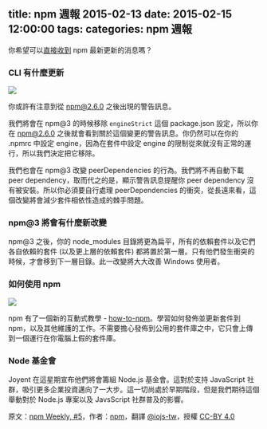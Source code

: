 title: npm 週報 2015-02-13
date: 2015-02-15 12:00:00
tags:
categories: npm 週報
---

你希望可以[直接收到](https://www.npmjs.com/npm-weekly) npm 最新更新的消息嗎？

### CLI 有什麼更新

![](http://media.tumblr.com/5702701b335f0738fc9497aec482cb42/tumblr_inline_njqav2FNuI1t68bpr.png)

你或許有注意到從 npm@2.6.0 之後出現的警告訊息。

我們將會在 npm@3 的時候移除 `engineStrict` 這個 package.json 設定，所以你在 npm@2.6.0 之後就會看到關於這個變更的警告訊息。你仍然可以在你的 .npmrc 中設定 engine，因為在套件中設定 engine 的限制從來就沒有正常的運行，所以我們決定把它移除。

我們也會在 npm@3 改變 peerDependencies 的行為。我們將不再自動下載 peer dependency，取而代之的是，顯示警告訊息提醒你 peer dependency 沒有被安裝。所以你必須要自行處理 peerDependencies 的衝突，從長遠來看，這個改變將會減少套件相依性造成的棘手問題。

### npm@3 將會有什麼新改變

npm@3 之後，你的 node_modules 目錄將更為扁平，所有的依賴套件以及它們各自依賴的套件 (以及更上層的依賴套件) 都將置於第一層。只有他們發生衝突的時候，才會移到下一層目錄。此一改變將大大改善 Windows 使用者。

### 如何使用 npm

![](http://media.tumblr.com/b3f53c6a6a8c7d5862a95fda7a94f7de/tumblr_inline_njqazvJorm1t68bpr.png)

npm 有了一個新的互動式教學 - [how-to-npm](https://www.npmjs.com/package/how-to-npm)。學習如何發佈並更新套件到 npm，以及其他維護的工作。不需要擔心發佈到公用的套件庫之中，它只會上傳到一個運行在你電腦上假的套件庫。

### Node 基金會

Joyent 在這星期宣布他們將會籌組 Node.js 基金會。這對於支持 JavaScript 社群，吸引更多企業投資邁向了一大步。這一切尚處於早期階段，但是我們期待這個舉動對於 Node.js 專案以及 JavsScript 社群普及的影響。

原文：[npm Weekly, #5](http://blog.npmjs.org/post/110924823920/npm-weekly-5)，作者：[npm](http://blog.npmjs.org/)，翻譯 [@iojs-tw](https://github.com/iojs/iojs-tw)，授權 [CC-BY 4.0](https://creativecommons.org/licenses/by/4.0/deed.zh_TW)

